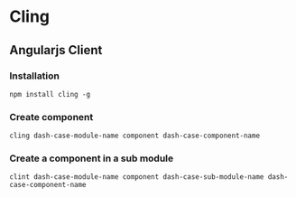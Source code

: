 # Cling

## Angularjs Client

### Installation

    npm install cling -g

### Create component

    cling dash-case-module-name component dash-case-component-name

### Create a component in a sub module

    clint dash-case-module-name component dash-case-sub-module-name dash-case-component-name